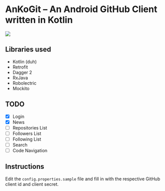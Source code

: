 # AnKoGit – An Android GitHub Client written in Kotlin

![](http://i.imgur.com/wkCZNvM.jpg)

## Libraries used

* Kotlin (duh)
* Retrofit
* Dagger 2
* RxJava
* Robolectric
* Mockito

## TODO

- [X] Login
- [X] News
- [ ] Repositories List
- [ ] Followers List
- [ ] Following List
- [ ] Search
- [ ] Code Navigation

## Instructions

Edit the `config.properties.sample` file and fill in with the respective GitHub client id and client secret.

